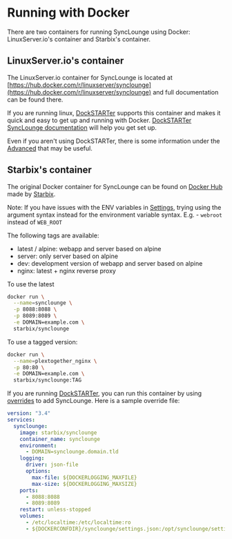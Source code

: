 
# Running with Docker

There are two containers for running SyncLounge using Docker: LinuxServer.io's container and Starbix's container.

## LinuxServer.io's container

The LinuxServer.io container for SyncLounge is located at [https://hub.docker.com/r/linuxserver/synclounge](https://hub.docker.com/r/linuxserver/synclounge) and full documentation can be found there.

If you are running linux, [DockSTARTer](https://dockstarter.com/) supports this container and makes it quick and easy to get up and running with Docker. [DockSTARTer SyncLounge documentation](https://dockstarter.com/apps/synclounge/) will help you get set up.

Even if you aren't using DockSTARTer, there is some information under the [Advanced](https://dockstarter.com/apps/synclounge/#advanced) that may be useful.

## Starbix's container

The original Docker container for SyncLounge can be found on [Docker Hub](https://hub.docker.com/r/starbix/synclounge) made by [Starbix](https://github.com/Starbix/).

Note: If you have issues with the ENV variables in [Settings](/self-hosted/settings/), trying using the argument syntax instead for the environment variable syntax. E.g. - `webroot` instead of `WEB_ROOT`

The following tags are available:

- latest / alpine: webapp and server based on alpine
- server: only server based on alpine
- dev: development version of webapp and server based on alpine
- nginx: latest + nginx reverse proxy

To use the latest

```bash
docker run \
  --name=synclounge \
  -p 8088:8088 \
  -p 8089:8089 \
  -e DOMAIN=example.com \
  starbix/synclounge
```

To use a tagged version:

```bash
docker run \
  --name=plextogether_nginx \
  -p 80:80 \
  -e DOMAIN=example.com \
  starbix/synclounge:TAG
```

If you are running [DockSTARTer](https://dockstarter.com/), you can run this container by using [overrides](https://dockstarter.com/advanced/overrides/) to add SyncLounge. Here is a sample override file:

```yaml
version: "3.4"
services:
  synclounge:
    image: starbix/synclounge
    container_name: synclounge
    environment:
      - DOMAIN=synclounge.domain.tld
    logging:
      driver: json-file
      options:
        max-file: ${DOCKERLOGGING_MAXFILE}
        max-size: ${DOCKERLOGGING_MAXSIZE}
    ports:
      - 8088:8088
      - 8089:8089
    restart: unless-stopped
    volumes:
      - /etc/localtime:/etc/localtime:ro
      - ${DOCKERCONFDIR}/synclounge/settings.json:/opt/synclounge/settings.json
```
